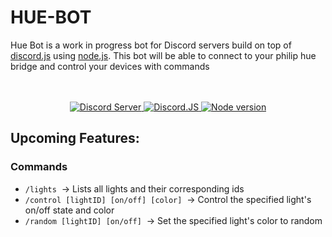 # HUE-BOT
Hue Bot is a work in progress bot for Discord servers build on top of [discord.js](https://discord.js.org) using [node.js](https://nodejs.org). This bot will be able to connect to your philip hue bridge and control your devices with commands

<p align="center">
  <br><br>
  <a href="https://discord.gg/3aR5MxGCrB">
    <img src="https://discord.com/api/guilds/576849541077401602/widget.png?style=shield" alt="Discord Server">
  </a>
  <a href="https://www.npmjs.com/package/discord.js">
    <img src="https://badgen.net/badge/Discord.js/v13.8.0/#5865F2?icon=discord" alt="Discord.JS">
  </a>
  <a href="https://nodejs.org">
    <img src="https://badgen.net/npm/node/discord.js" alt="Node version">
  </a>
  <br>
</p>

## Upcoming Features:
### Commands
- `/lights`&nbsp; -> Lists all lights and their corresponding ids
- `/control [lightID] [on/off] [color]`&nbsp; -> Control the specified light's on/off state and color
- `/random [lightID] [on/off]`&nbsp; -> Set the specified light's color to random

